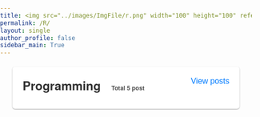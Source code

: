 ```yaml
---
title: <img src="../images/ImgFile/r.png" width="100" height="100" referrerpolicy="no-referrer" alt="s1">
permalink: /R/
layout: single
author_profile: false
sidebar_main: True
---
```



<html lang="ko">
<head>
  <meta charset="UTF-8">
  <meta name="viewport" content="width=device-width, initial-scale=1.0">
  <link rel="stylesheet" href="https://cdnjs.cloudflare.com/ajax/libs/font-awesome/6.1.0/css/all.min.css">
  <style>
    * {
      box-sizing: border-box;
    }
    body {
      font-family: 'San Francisco', 'Helvetica Neue', Helvetica, Arial, sans-serif;
      margin: 0;
      padding: 0;
    }
    .list__item {
      position: relative;
      background-color: #fff;
      border: none;
      border-radius: 5px;
      padding: 20px;
      margin: 20px auto;
      width: 90%;
      max-width: 800px;
      box-shadow: 0 1px 3px rgba(0, 0, 0, 0.12), 0 1px 2px rgba(0, 0, 0, 0.24);
      transition: all 0.3s cubic-bezier(0.25, 0.8, 0.25, 1);
    }
    .list__item:hover {
      box-shadow: 0 14px 28px rgba(0, 0, 0, 0.25), 0 10px 10px rgba(0, 0, 0, 0.22);
    }
    .list__item h2 {
      font-size: 24px;
      margin-bottom: 10px;
      margin-top: 0px;
      color: #333;
      display: inline-block;
    }
    .posts-count {
      display: inline-block;
      /* border: 1px solid #515151; */
      color: #515151;
      font-size: 12px;
      padding: 2px 5px;
      margin-left: 3px;
    }
    .toggle {
      position: absolute;
      top: 20px;
      right: 20px;
      background: none;
      border: none;
      padding: 0;
      margin: 0;
      cursor: pointer;
      font-size: 16px;
      color: #007bff;
      display: inline-block;
    }
    .archive__container {
      max-height: 0;
      overflow: hidden;
      transition: max-height 0.3s ease-out;
      /* 변경: 추가된 코드 */
      overflow: auto;
    }
    .list__item.open .archive__container {
      max-height: 500px;
      transition: max-height 0.5s ease-in;
    }
    .archive__item {
      padding: 0;
      margin-bottom: 5px; /* 간격 수정 */
      clear: both;
      opacity: 0;
      max-height: 0;
      overflow: hidden;
      transition: opacity 0.3s ease-out, max-height 0.3s ease-out;
    }
    .archive__item-title {
      font-size: 20px;
      font-weight: 600;
      margin-bottom: 0; /* 수정: 마진 제거 */
      padding: 0; /* 수정: 패딩 제거 */
      color: #333;
    }
    .archive__item-title a {
      display: inline; /* 수정: 인라인으로 변경 */
      color: #007aff;
      text-decoration: none;
      padding: 0; /* 패딩 수정 */
      margin: 0; /* 마진 수정 */
    }
    .archive__item-title a:hover {
      text-decoration: underline;
    }
    .page__meta-date {
      font-size: 14px;
    }
    .page__meta-date {
      font-size: 14px;
      color: #777;
    }
    .subcategory {
      font-size: 20px;
      font-weight: 600;
      margin-bottom: 5px;
      padding: 10px 0;
      color: #333;
      cursor: pointer;
    }
    .subcategory:hover {
      text-decoration: underline;
    }
    .archive__item-wrapper {
      padding: 10px 0;
    }
    .subcategory-text {
      font-size: 12px;
      color: #e6c129;
      margin-left: 3px;
    }
  </style>
</head>


<body>

<div class="list__item">
  <h2>Programming <span class="posts-count">📂 Total 5 post</span></h2>
  <button class="toggle">View posts</button>
  <div class="archive__container">
    <h3 class="subcategory" data-category="subcategory1">Subcategory <span class="subcategory-text">📁1 posts</span></h3>
    <div class="archive__item-wrapper">
      <article class="archive__item" itemscope="" itemtype="https://schema.org/CreativeWork" data-category="subcategory1">
        <h3 class="archive__item-title no_toc" itemprop="headline">
          <a href="/pythonnote/">pythonnote</a>
        </h3>
        <p class="page__meta">
          <span class="page__meta-date">
            <i class="far fa-calendar-alt" aria-hidden="true"></i>
            <time datetime="2023-03-15T00:00:00+09:00">2023-03-15</time>
          </span>
        </p>
      </article>
    </div>
    <div class="archive__item-wrapper">
      <article class="archive__item" itemscope="" itemtype="https://schema.org/CreativeWork" data-category="subcategory1">
        <h3 class="archive__item-title no_toc" itemprop="headline">
          <a href="/pythonnote/">pythonnote</a>
        </h3>
        <p class="page__meta">
          <span class="page__meta-date">
            <i class="far fa-calendar-alt" aria-hidden="true"></i>
            <time datetime="2023-03-15T00:00:00+09:00">2023-03-15</time>
          </span>
        </p>
      </article>
    </div>
    <div class="archive__item-wrapper">
      <article class="archive__item" itemscope="" itemtype="https://schema.org/CreativeWork" data-category="subcategory1">
        <h3 class="archive__item-title no_toc" itemprop="headline">
          <a href="/pythonnote/">pythonnote</a>
        </h3>
        <p class="page__meta">
          <span class="page__meta-date">
            <i class="far fa-calendar-alt" aria-hidden="true"></i>
            <time datetime="2023-03-15T00:00:00+09:00">2023-03-15</time>
          </span>
        </p>
      </article>
    </div>
    <div class="archive__item-wrapper">
      <article class="archive__item" itemscope="" itemtype="https://schema.org/CreativeWork" data-category="subcategory1">
        <h3 class="archive__item-title no_toc" itemprop="headline">
          <a href="/pythonnote/">pythonnote</a>
        </h3>
        <p class="page__meta">
          <span class="page__meta-date">
            <i class="far fa-calendar-alt" aria-hidden="true"></i>
            <time datetime="2023-03-15T00:00:00+09:00">2023-03-15</time>
          </span>
        </p>
      </article>
    </div>
    <div class="archive__item-wrapper">
      <article class="archive__item" itemscope="" itemtype="https://schema.org/CreativeWork" data-category="subcategory1">
        <h3 class="archive__item-title no_toc" itemprop="headline">
          <a href="#">Programming note</a>
        </h3>
        <p class="page__meta">
          <span class="page__meta-date">
            <i class="far fa-calendar-alt" aria-hidden="true"></i>
            <time datetime="2023-03-15T00:00:00+09:00">2023-03-15</time>
          </span>
        </p>
      </article>
    </div>
    <div class="archive__item-wrapper">
      <article class="archive__item" itemscope="" itemtype="https://schema.org/CreativeWork" data-category="subcategory1">
        <h3 class="archive__item-title no_toc" itemprop="headline">
          <a href="#">Programming note</a>
        </h3>
        <p class="page__meta">
          <span class="page__meta-date">
            <i class="far fa-calendar-alt" aria-hidden="true"></i>
            <time datetime="2023-03-15T00:00:00+09:00">2023-03-15</time>
          </span>
        </p>
      </article>
    </div>
    <div class="archive__item-wrapper">
      <article class="archive__item" itemscope="" itemtype="https://schema.org/CreativeWork" data-category="subcategory1">
        <h3 class="archive__item-title no_toc" itemprop="headline">
          <a href="#">Programming note</a>
        </h3>
        <p class="page__meta">
          <span class="page__meta-date">
            <i class="far fa-calendar-alt" aria-hidden="true"></i>
            <time datetime="2023-03-15T00:00:00+09:00">2023-03-15</time>
          </span>
        </p>
      </article>
    </div>
    <h3 class="subcategory" data-category="subcategory2">Subcategory2 <span class="subcategory-text">📁1 posts</span></h3>
    <div class="archive__item-wrapper">
      <article class="archive__item" itemscope="" itemtype="https://schema.org/CreativeWork" data-category="subcategory2">
        <h3 class="archive__item-title no_toc" itemprop="headline">
          <a href="/pythonnote/">pythonnote</a>
        </h3>
        <p class="page__meta">
          <span class="page__meta-date">
            <i class="far fa-calendar-alt" aria-hidden="true"></i>
            <time datetime="2023-03-15T00:00:00+09:00">2023-03-15</time>
          </span>
        </p>
      </article>
    </div>
  </div>
</div>

<script>
  const listItems = document.querySelectorAll('.list__item');
  listItems.forEach(function(listItem) {
    const toggleButton = listItem.querySelector('.toggle');
    toggleButton.addEventListener('click', function() {
      listItem.classList.toggle('open');
    });
  });

  const subcategories = document.querySelectorAll('.subcategory');
  subcategories.forEach(function(subcategory) {
    subcategory.addEventListener('click', function() {
      const category = subcategory.dataset.category;
      const articles = document.querySelectorAll(`.archive__item[data-category="${category}"]`);

      // Close other subcategories
      subcategories.forEach(function(otherSubcategory) {
        if (otherSubcategory !== subcategory) {
          const otherCategory = otherSubcategory.dataset.category;
          const otherArticles = document.querySelectorAll(`.archive__item[data-category="${otherCategory}"]`);
          otherArticles.forEach(function(article) {
            // 변경: 속도 조절
            article.style.transition = 'opacity 0.5s ease-out, max-height 0.5s ease-out';
            article.style.maxHeight = '0';
            article.style.opacity = '0';
          });
        }
      });

      articles.forEach(function(article) {
        if (article.style.maxHeight === '0px' || article.style.maxHeight === '') {
          // 변경: 속도 조절
          article.style.transition = 'opacity 0.5s ease-in, max-height 0.5s ease-in';
          article.style.maxHeight = '500px';
          article.style.opacity = '1';
        } else {
          // 변경: 속도 조절
          article.style.transition = 'opacity 0.5s ease-out, max-height 0.5s ease-out';
          article.style.maxHeight = '0';
          article.style.opacity = '0';
        }
      });
    });
  });
</script>










<!-- <html lang="ko">
<head>
  <meta charset="UTF-8">
  <meta name="viewport" content="width=device-width, initial-scale=1.0">
  <link rel="stylesheet" href="https://cdnjs.cloudflare.com/ajax/libs/font-awesome/6.1.0/css/all.min.css">
  <style>
    * {
      box-sizing: border-box;
    }
    body {
      font-family: 'San Francisco', 'Helvetica Neue', Helvetica, Arial, sans-serif;
      margin: 0;
      padding: 0;
    }
    .list__item {
      background-color: #fff;
      border: none;
      border-radius: 5px;
      padding: 20px;
      margin: 20px auto;
      width: 90%;
      max-width: 800px;
      box-shadow: 0 1px 3px rgba(0, 0, 0, 0.12), 0 1px 2px rgba(0, 0, 0, 0.24);
      transition: all 0.3s cubic-bezier(0.25, 0.8, 0.25, 1);
    }
    .list__item:hover {
      box-shadow: 0 14px 28px rgba(0, 0, 0, 0.25), 0 10px 10px rgba(0, 0, 0, 0.22);
    }
    .list__item h2 {
      font-size: 24px;
      margin-bottom: 10px;
      margin-top: 0px;
      color: #333;
      display: inline-block;
    }
    .posts-count {
      display: inline-block;
      border: 1px solid #515151;
      color: #515151;
      font-size: 14px;
      padding: 2px 5px;
      margin-left: 3px;
    }
    .toggle {
      background: none;
      border: none;
      padding: 0;
      margin: 0;
      cursor: pointer;
      font-size: 16px;
      color: #007bff;
      display: inline-block;
      margin-left: 10px;
    }
    .archive__container {
      max-height: 0;
      overflow: hidden;
      transition: max-height 0.3s ease-out;
    }
    .list__item.open .archive__container {
      max-height: 500px;
      transition: max-height 0.5s ease-in;
    }
    .archive__item {
      padding: 0;
      margin-bottom: 0px;
      clear: both;
      opacity: 0;
      max-height: 0;
      overflow: hidden;
      transition: opacity 0.3s ease-out, max-height 0.3s ease-out;
    }
    .archive__item-title {
      font-size: 20px;
      font-weight: 600;
      margin-bottom: 5px;
      padding: 10px 0;
      color: #333;
    }
    .archive__item-title a {
      display: inline-block;
      width: max-content;
      color: #007aff;
      text-decoration: none;
    }
    .archive__item-title a:hover {
      text-decoration: underline;
    }
    .page__meta-date {
      font-size: 14px;
      color: #777;
    }
    .subcategory {
      font-size: 18px;
      font-weight: 600;
      margin-bottom: 5px;
      padding: 10px 0;
      color: #333;
      cursor: pointer;
    }
    .subcategory:hover {
      text-decoration: underline;
    }
  </style>

<body>

<div class="list__item">
  <h2>Programming <span class="posts-count">2 posts</span></h2>
  <button class="toggle">View posts</button>
  <div class="archive__container">
    <h3 class="subcategory" data-category="subcategory1">Subcategory 1</h3>
    <article class="archive__item" itemscope="" itemtype="https://schema.org/CreativeWork" data-category="subcategory1">
      <h3 class="archive__item-title no_toc" itemprop="headline">
        <a href="/programmingnote/" rel="permalink">Programming note</a>
      </h3>
      <p class="page__meta">
        <span class="page__meta-date">
          <i class="far fa-calendar-alt" aria-hidden="true"></i>
          <time datetime="2023-03-15T00:00:00+09:00">2023-03-15</time>
        </span>
      </p>
    </article>
    <article class="archive__item" itemscope="" itemtype="https://schema.org/CreativeWork" data-category="subcategory1">
      <h3 class="archive__item-title no_toc" itemprop="headline">
        <a href="/programmingnote/" rel="permalink">Programming note</a>
      </h3>
      <p class="page__meta">
        <span class="page__meta-date">
          <i class="far fa-calendar-alt" aria-hidden="true"></i>
          <time datetime="2023-03-15T00:00:00+09:00">2023-03-15</time>
        </span>
      </p>
    </article>
    <h3 class="subcategory" data-category="subcategory2">Subcategory 2</h3>
    <article class="archive__item" itemscope="" itemtype="https://schema.org/CreativeWork" data-category="subcategory2">
      <h3 class="archive__item-title no_toc" itemprop="headline">
        <a href="/anotherprogrammingnote/" rel="permalink">Another Programming note</a>
      </h3>
      <p class="page__meta">
        <span class="page__meta-date">
          <i class="far fa-calendar-alt" aria-hidden="true"></i>
          <time datetime="2023-03-20T00:00:00+09:00">2023-03-20</time>
        </span>
      </p>
    </article>
  </div>
</div>

<script>
  const listItems = document.querySelectorAll('.list__item');
  listItems.forEach(function(listItem) {
    const toggleButton = listItem.querySelector('.toggle');
    toggleButton.addEventListener('click', function() {
      listItem.classList.toggle('open');
    });
  });

  const subcategories = document.querySelectorAll('.subcategory');
  subcategories.forEach(function(subcategory) {
    subcategory.addEventListener('click', function() {
      const category = subcategory.dataset.category;
      const articles = document.querySelectorAll(`.archive__item[data-category="${category}"]`);
      articles.forEach(function(article) {
        if (article.style.maxHeight === '0px' || article.style.maxHeight === '') {
          article.style.maxHeight = '500px';
          article.style.opacity = '1';
        } else {
          article.style.maxHeight = '0';
          article.style.opacity = '0';
        }
      });
    });
  });
</script>

</body>
</html> -->